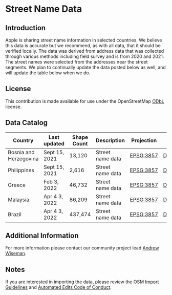 # Street Name Data


## Introduction

Apple is sharing street name information in selected countries. We believe this data is accurate but we recommend, as with all data, that it should be verified locally. The data was derived from address data that was collected through various methods including field survey and is from 2020 and 2021. The street names were selected from the addresses near the street segments. We plan to continually update the data posted below as well, and will update the table below when we do.


## License

This contribution is made available for use under the OpenStreetMap [ODbL](https://opendatacommons.org/licenses/odbl/) license.



## Data Catalog

| Country     | Last updated | Shape Count | Description | Projection | Link |
| ------------|-------------|--------------|-------------------------------------------------------------------|------------|------------|
| Bosnia and Herzegovina      | Sept 15, 2021     | 13,120   | Street name data | [EPSG:3857](http://www.epsg-registry.org/report.htm?type=selection&entity=urn:ogc:def:crs:EPSG::3857&reportDetail=short&style=urn:uuid:report-style:default-with-code&style_name=OGP%20Default%20With%20Code&title=EPSG:3857)  | [Download](https://apple.box.com/s/mlwyzriqrhoc7fp2pmhvtw28vkh5vt9u)   |
| Philippines      | Sept 15, 2021     | 2,616  | Street name data | [EPSG:3857](http://www.epsg-registry.org/report.htm?type=selection&entity=urn:ogc:def:crs:EPSG::3857&reportDetail=short&style=urn:uuid:report-style:default-with-code&style_name=OGP%20Default%20With%20Code&title=EPSG:3857)  | [Download](https://apple.box.com/s/j8aj5kevvybmbauae1hay16thg2qbn05)   |
| Greece      | Feb 3, 2022     | 46,732  | Street name data | [EPSG:3857](http://www.epsg-registry.org/report.htm?type=selection&entity=urn:ogc:def:crs:EPSG::3857&reportDetail=short&style=urn:uuid:report-style:default-with-code&style_name=OGP%20Default%20With%20Code&title=EPSG:3857)  | [Download](https://apple.box.com/s/hvbi3i9361yzf23a7ctbg0p1csi7pcnm)   |
| Malaysia      | Apr 4 3, 2022     | 86,209  | Street name data | [EPSG:3857](http://www.epsg-registry.org/report.htm?type=selection&entity=urn:ogc:def:crs:EPSG::3857&reportDetail=short&style=urn:uuid:report-style:default-with-code&style_name=OGP%20Default%20With%20Code&title=EPSG:3857)  | [Download](https://apple.box.com/s/00lv6vi156qfb64sqkw9n20iybkbwe0t)   |
| Brazil      | Apr 4 3, 2022     | 437,474  | Street name data | [EPSG:3857](http://www.epsg-registry.org/report.htm?type=selection&entity=urn:ogc:def:crs:EPSG::3857&reportDetail=short&style=urn:uuid:report-style:default-with-code&style_name=OGP%20Default%20With%20Code&title=EPSG:3857)  | [Download](https://apple.box.com/s/gdjtcqv8dkso8rt633pln9h8t3t931fh)   |




## Additional Information
For more information please contact our community project lead [Andrew Wiseman](https://www.openstreetmap.org/user/andrewwiseman).


## Notes
If you are interested in importing the data, please review the OSM [Import Guidelines](https://wiki.openstreetmap.org/wiki/Import/Guidelines) and [Automated Edits Code of Conduct](https://wiki.openstreetmap.org/wiki/Automated_Edits_code_of_conduct).

